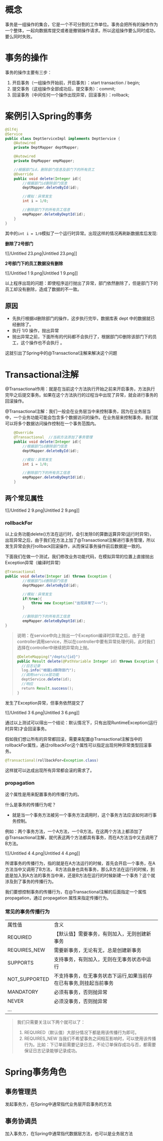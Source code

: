 # 概念

事务是一组操作的集合，它是一个不可分割的工作单位。事务会把所有的操作作为一个整体，一起向数据库提交或者是撤销操作请求。所以这组操作要么同时成功，要么同时失败。

# 事务的操作

事务的操作主要有三步：

1. 开启事务（一组操作开始前，开启事务）：start transaction / begin;
2. 提交事务（这组操作全部成功后，提交事务）：commit;
3. 回滚事务（中间任何一个操作出现异常，回滚事务）：rollback;

# 案例引入Spring的事务

```Java
@Slf4j
@Service
public class DeptServiceImpl implements DeptService {
    @Autowired
    private DeptMapper deptMapper;

    @Autowired
    private EmpMapper empMapper;

    //根据部门id，删除部门信息及部门下的所有员工
    @Override
    public void delete(Integer id){
        //根据部门id删除部门信息
        deptMapper.deleteById(id);

        //模拟：异常发生
        int i = 1/0;

        //删除部门下的所有员工信息
        empMapper.deleteByDeptId(id);
    }
}
```

其中的`int i = 1/0`模拟了一个运行时异常。出现这样的情况再刷新数据库后发现:

**删除了2号部门**

![[/Untitled 23.png|Untitled 23.png]]

  

**2号部门下的员工数据没有删除**

![[/Untitled 1 9.png|Untitled 1 9.png]]

  

以上程序出现的问题：即使程序运行抛出了异常，部门依然删除了，但是部门下的员工却没有删除，造成了数据的不一致。

## 原因

- 先执行根据id删除部门的操作，这步执行完毕，数据库表 dept 中的数据就已经删除了。
- 执行 1/0 操作，抛出异常
- 抛出异常之前，下面所有的代码都不会执行了，根据部门ID删除该部门下的员工，这个操作也不会执行 。

这就引出了Spring中的@Transactional注解来解决这个问题

  

# Transactional注解

@Transactional作用：就是在当前这个方法执行开始之前来开启事务，方法执行完毕之后提交事务。如果在这个方法执行的过程当中出现了异常，就会进行事务的回滚操作。

@Transactional注解：我们一般会在业务层当中来控制事务，因为在业务层当中，一个业务功能可能会包含多个数据访问的操作。在业务层来控制事务，我们就可以将多个数据访问操作控制在一个事务范围内。

```Java
    @Override
    @Transactional  //当前方法添加了事务管理
    public void delete(Integer id){
        //根据部门id删除部门信息
        deptMapper.deleteById(id);

        //模拟：异常发生
        int i = 1/0;

        //删除部门下的所有员工信息
        empMapper.deleteByDeptId(id);
    }
```

## 两个常见属性

![[/Untitled 2 9.png|Untitled 2 9.png]]

  

### rollbackFor

以上业务功能delete()方法在运行时，会引发除0的算数运算异常(运行时异常)，出现异常之后，由于我们在方法上加了@Transactional注解进行事务管理，所以发生异常会执行rollback回滚操作，从而保证事务操作前后数据是一致的。

下面我们在做一个测试，我们修改业务功能代码，在模拟异常的位置上直接抛出Exception异常（编译时异常）

```Java
@Transactional
public void delete(Integer id) throws Exception {
        //根据部门id删除部门信息
        deptMapper.deleteById(id);

        //模拟：异常发生
        if(true){
            throw new Exception("出现异常了~~~");
        }

        //删除部门下的所有员工信息
        empMapper.deleteByDeptId(id);
}
```

> 说明：在service中向上抛出一个Exception编译时异常之后，由于是controller调用service，所以在controller中要有异常处理代码，此时我们选择在controller中继续把异常向上抛。
> 
> ```Java
> @DeleteMapping("/depts/{id}")
> public Result delete(@PathVariable Integer id) throws Exception {
>   //日志记录
>   log.info("根据id删除部门");
>   //调用service层功能
>   deptService.delete(id);
>   //响应
>   return Result.success();
> }
> ```

发生了Exception异常，但事务依然提交了

![[/Untitled 3 6.png|Untitled 3 6.png]]

  

通过以上测试可以得出一个结论：默认情况下，只有出现RuntimeException(运行时异常)才会回滚事务。

假如我们想让所有的异常都回滚，需要来配置@Transactional注解当中的rollbackFor属性，通过rollbackFor这个属性可以指定出现何种异常类型回滚事务。

```Java
@Transactional(rollbackFor=Exception.class)
```

这样就可以达成出现所有异常都会滚的需求了。

### propagation

这个属性是用来配置事务的传播行为的。

什么是事务的传播行为呢？

- 就是当一个事务方法被另一个事务方法调用时，这个事务方法应该如何进行事务控制。

例如：两个事务方法，一个A方法，一个B方法。在这两个方法上都添加了@Transactional注解，就代表这两个方法都具有事务，而在A方法当中又去调用了B方法。

  

![[/Untitled 4 4.png|Untitled 4 4.png]]

  

所谓事务的传播行为，指的就是在A方法运行的时候，首先会开启一个事务，在A方法当中又调用了B方法， B方法自身也具有事务，那么B方法在运行的时候，到底是加入到A方法的事务当中来，还是B方法在运行的时候新建一个事务？这个就涉及到了事务的传播行为。

我们要想控制事务的传播行为，在@Transactional注解的后面指定一个属性propagation，通过 propagation 属性来指定传播行为。

### 常见的事务传播行为

|   |   |
|---|---|
|属性值|含义|
|REQUIR​ED|【默认值】需要事务，有则加入，无则创建新事务|
|REQUIRES_NEW|需要新事务，无论有无，总是创建新事务|
|SUPPORTS|支持事务，有则加入，无则在无事务状态中运行|
|NOT_SUPPORTED|不支持事务，在无事务状态下运行,如果当前存在已有事务,则挂起当前事务|
|MANDATORY|必须有事务，否则抛异常|
|NEVER​​|必须没事务，否则抛异常|
|…||

  

> 我们只需要关注以下两个就可以了：
> 
> 1. REQUIRED（默认值）大部分情况下都是用该传播行为即可。
> 2. REQUIRES_NEW 当我们不希望事务之间相互影响时，可以使用该传播行为。比如：下订单前需要记录日志，不论订单保存成功与否，都需要保证日志记录能够记录成功。

# Spring事务角色

## 事务管理员

发起事务方，在Spring中通常指代业务层开启事务的方法

## 事务协调员

加入事务方，在Spring中通常指代数据层方法，也可以是业务层方法